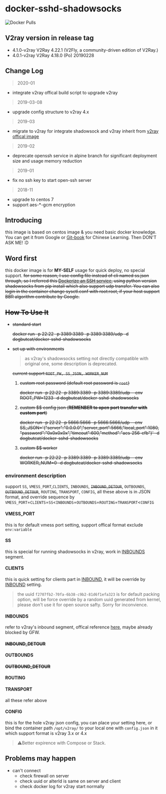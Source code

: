 # docker-sshd-shadowsocks

![Docker Pulls](https://img.shields.io/docker/pulls/dogbutcat/docker-sshd-shadowsocks)

## V2ray version in release tag

- 4.1.0-v2ray V2Ray 4.22.1 (V2Fly, a community-driven edition of V2Ray.)
- 4.0.1-v2ray V2Ray 4.18.0 (Po) 20190228

## Change Log

> 2020-01

- integrate v2ray offical build script to upgrade v2ray

> 2019-03-08

- upgrade config structure to v2ray 4.x

> 2019-03

- migrate to v2ray for integrate shadowsock and v2ray inherit from [v2ray offical image](https://hub.docker.com/r/v2ray/official)

> 2019-02

- deprecate openssh service in alpine branch for significant deployment size and usage memory reduction

> 2019-01

- fix no ssh key to start open-ssh server

> 2018-11

- upgrade to centos 7
- support aes-*-gcm encryption

## Introducing

this image is based on centos image & you need basic docker knowledge. You can get it from Google or [Git-book](https://yeasy.gitbooks.io/docker_practice/) for Chinese Learning. Then DON'T ASK ME! :D

## Word first

this docker image is for **MY-SELF** usage for quick deploy, no special support. ~~for some reason, I use config file instead of cli named ss.json through, so I referred this [Dockerize an SSH service](https://docs.docker.com/engine/examples/running_ssh_service/#build-an-eg_sshd-image), using python version shadowsocks from pip install which also support udp transfer. You can also login in the container change sysctl.conf with root:root, if your host support BBR algorithm contribute by Google.~~

## ~~How To Use It~~

- ~~standard start~~

    ~~docker run -p 22:22 -p 3389:3389 -p 3389:3389/udp
        -d dogbutcat/docker-sshd-shadowsocks~~

- ~~set up with environments~~

  > as v2ray's shadowsocks setting not directly compatible with original one, some description is deprecated.

  ~~current support ```ROOT_PW, SS_JSON, WORKER_NUM```~~

  1. ~~custom root password (default root password is ```root```)~~

        ~~docker run -p 22:22 -p 3389:3389 -p 3389:3389/udp
            --env ROOT_PW=1233
            -d dogbutcat/docker-sshd-shadowsocks~~

  1. ~~custom $$ config json (**REMENBER to open port transfer with custom port**)~~

        ~~docker run -p 22:22 -p 5666:5666 -p 5666:5666/udp
            --env SS_JSON='{"server":"0.0.0.0","server_port":5666,"local_port":1080,
                            "password":"0x0x0x0x","timeout":600,"method":"aes-256-cfb"}'
            -d dogbutcat/docker-sshd-shadowsocks~~

  1. ~~custom $$ worker~~

        ~~docker run -p 22:22 -p 3389:3389 -p 3389:3389/udp
            --env WORKER_NUM=0
            -d dogbutcat/docker-sshd-shadowsocks~~

### environment description

  support `SS`, `VMESS_PORT`,`CLIENTS`, `INBOUNDS`, ~~`INBOUND_DETOUR`~~, `OUTBOUNDS`, ~~`OUTBOUND_DETOUR`~~, `ROUTING`, `TRANSPORT`, `CONFIG`, all these above is in JSON format, and override sequence by `VMESS_PORT`=`CLIENTS`=`SS`<`INBOUNDS`=`OUTBOUNDS`=`ROUTING`=`TRANSPORT`<`CONFIG`

#### **VMESS_PORT**

this is for default vmess port setting, support offical format exclude `env:variable`

#### **SS**

this is special for running shadowsocks in v2ray, work in [INBOUNDS](#inbounds) segment.

#### **CLIENTS**

this is quick setting for clients part in [INBOUND](#inbound), it will be override by [INBOUND](#inbound) setting.

> the uuid `f2707fb2-70fa-6b38-c9b2-81d6f1efa323` is for default packing option, will be force override by a random uuid generated from kernel, please don't use it for open source safty. Sorry for inconvience.

#### **INBOUNDS**

refer to v2ray's inbound segment, offical reference [here](https://www.v2ray.com/chapter_02/02_protocols.html), maybe already blocked by GFW.

#### ~~**INBOUND_DETOUR**~~

#### **OUTBOUNDS**

#### ~~**OUTBOUND_DETOUR**~~

#### **ROUTING**

#### **TRANSPORT**

all these refer above

#### **CONFIG**

this is for the hole v2ray json config, you can place your setting here, or bind the container path `/opt/v2ray/` to your local one with `config.json` in it which support format is v2ray 3.x or 4.x

> ⚠️Better expirence with Compose or Stack.

## Problems may happen

- can't connect
  - check firewall on server
  - check uuid or alterId is same on server and client
  - check docker log for v2ray start normally